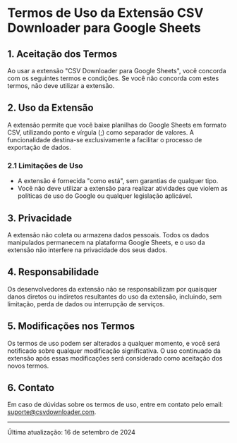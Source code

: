 # Termos de Uso da Extensão CSV Downloader para Google Sheets

## 1. Aceitação dos Termos
Ao usar a extensão "CSV Downloader para Google Sheets", você concorda com os seguintes termos e condições. Se você não concorda com estes termos, não deve utilizar a extensão.

## 2. Uso da Extensão
A extensão permite que você baixe planilhas do Google Sheets em formato CSV, utilizando ponto e vírgula (;) como separador de valores. A funcionalidade destina-se exclusivamente a facilitar o processo de exportação de dados.

### 2.1 Limitações de Uso
- A extensão é fornecida "como está", sem garantias de qualquer tipo.
- Você não deve utilizar a extensão para realizar atividades que violem as políticas de uso do Google ou qualquer legislação aplicável.

## 3. Privacidade
A extensão não coleta ou armazena dados pessoais. Todos os dados manipulados permanecem na plataforma Google Sheets, e o uso da extensão não interfere na privacidade dos seus dados.

## 4. Responsabilidade
Os desenvolvedores da extensão não se responsabilizam por quaisquer danos diretos ou indiretos resultantes do uso da extensão, incluindo, sem limitação, perda de dados ou interrupção de serviços.

## 5. Modificações nos Termos
Os termos de uso podem ser alterados a qualquer momento, e você será notificado sobre qualquer modificação significativa. O uso continuado da extensão após essas modificações será considerado como aceitação dos novos termos.

## 6. Contato
Em caso de dúvidas sobre os termos de uso, entre em contato pelo email: suporte@csvdownloader.com.

---

Última atualização: 16 de setembro de 2024
